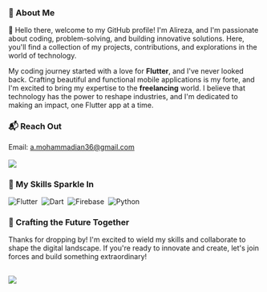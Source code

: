 ### 🚀 About Me

👋 Hello there, welcome to my GitHub profile! I'm Alireza, and I'm passionate about coding, problem-solving, and building innovative solutions. Here, you'll find a collection of my projects, contributions, and explorations in the world of technology.

My coding journey started with a love for **Flutter**, and I've never looked back. Crafting beautiful and functional mobile applications is my forte, and I'm excited to bring my expertise to the **freelancing** world. I believe that technology has the power to reshape industries, and I'm dedicated to making an impact, one Flutter app at a time.

### 📬 Reach Out
Email: a.mohammadian36@gmail.com
</br> </br>
<a href="https://www.linkedin.com/in/alireza-mohammadian-8957aa225/"><img src="https://img.shields.io/badge/linkedin-0077B5.svg?style=for-the-badge&logo=linkedin&logoColor=white"/></a>






### 🌟 My Skills Sparkle In

![Flutter](https://img.shields.io/badge/-Flutter-05122A?style=flat&logo=flutter)&nbsp;
![Dart](https://img.shields.io/badge/-Dart-05122A?style=flat&logo=dart)&nbsp;
![Firebase](https://img.shields.io/badge/-Firebase-05122A?style=flat&logo=Firebase)&nbsp;
![Python](https://img.shields.io/badge/-Python-05122A?style=flat&logo=Python)&nbsp;


### 🎉 Crafting the Future Together

Thanks for dropping by! I'm excited to wield my skills and collaborate to shape the digital landscape. If you're ready to innovate and create, let's join forces and build something extraordinary!

##
![](https://quotes-github-readme.vercel.app/api?type=horizontal&theme=radical)


